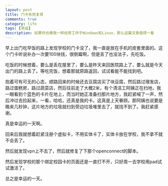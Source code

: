 ```yaml
---
layout: post
title: 门卡失而复得
comments: true
category: life
tags: [幸运]
description: 如果你也像我一样经常工作于Windows和Linux，那么这篇文章值得一看
---
```


早上出门吃早饭的路上发现学校的门卡没了，我一直是放在手机的皮套里面的。这个门卡听说补办一次要100块钱，很倒霉啊，但是丢了也没法子，先吃饭。

吃饭的时候想着，要么是丢在屋里了，要么是昨天来回医院路上了，要么就是今天出门的路上丢了。等吃完饭，想着那就原路返回，试试看能不能找到吧。

抱着可有可无的心态，顺路回来的时候还去豆腐店买了块豆腐，然后路过理发店，路过蛋糕房，路过蔬菜店，然后往前走了大概2米，有个清洁工阿姨正在扫地，我一眼看到个蓝色的卡片在地上，而当时她正准备扫那片地方，我赶紧喊了一声，然后冲过去捡起来，一看，哈哈，还真是我的卡。这真是上天眷顾。那阿姨也说要是晚来几秒钟，这片地方的垃圾就扫到旁边垃圾堆里去了，就找不到了。我赶紧感谢。

真是幸运的一天啊。

回来后我就想着赶紧注册个虚拟卡，不用实体卡了，实体卡放在学校，我不拿不就不会丢了。

然后就发现vpn上不去了，然后就修复了下那个openconnect的脚本。

然后发现学校的那个绑定校园卡的页面还是一直打不开，只好周一去学校用pad试试激活了。

总之是幸运的一天。
